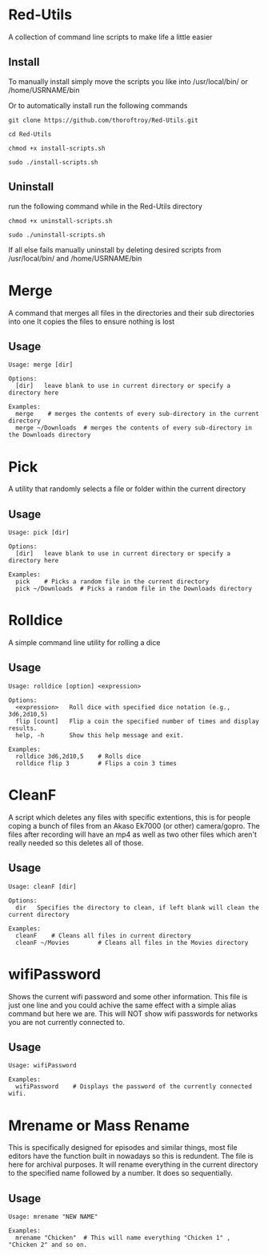 # Red-Utils
A collection of command line scripts to make life a little easier 

Install
----------------
To manually install simply move the scripts you like into /usr/local/bin/ or /home/USRNAME/bin 

Or to automatically install run the following commands
```
git clone https://github.com/thoroftroy/Red-Utils.git
```
```
cd Red-Utils
```
```
chmod +x install-scripts.sh
```
```
sudo ./install-scripts.sh
```

Uninstall
----------------
run the following command while in the Red-Utils directory
```
chmod +x uninstall-scripts.sh
```
```
sudo ./uninstall-scripts.sh
```
If all else fails manually uninstall by deleting desired scripts from /usr/local/bin/ and /home/USRNAME/bin

# Merge
A command that merges all files in the directories and their sub directories into one
It copies the files to ensure nothing is lost

Usage
-----------------
```
Usage: merge [dir]

Options:
  [dir]   leave blank to use in current directory or specify a directory here

Examples:
  merge    # merges the contents of every sub-directory in the current directory
  merge ~/Downloads  # merges the contents of every sub-directory in the Downloads directory
```

# Pick
A utility that randomly selects a file or folder within the current directory

Usage
-----------------
```
Usage: pick [dir]

Options:
  [dir]   leave blank to use in current directory or specify a directory here

Examples:
  pick    # Picks a random file in the current directory
  pick ~/Downloads  # Picks a random file in the Downloads directory
```

# Rolldice
A simple command line utility for rolling a dice

Usage
-----------------
```
Usage: rolldice [option] <expression>

Options:
  <expression>   Roll dice with specified dice notation (e.g., 3d6,2d10,5)
  flip [count]   Flip a coin the specified number of times and display results.
  help, -h       Show this help message and exit.

Examples:
  rolldice 3d6,2d10,5    # Rolls dice
  rolldice flip 3        # Flips a coin 3 times
```

# CleanF
A script which deletes any files with specific extentions, this is for people coping a bunch of files from an Akaso Ek7000 (or other) camera/gopro. The files after recording will have an mp4 as well as two other files which aren't really needed so this deletes all of those. 

Usage
-----------------
```
Usage: cleanF [dir]

Options:
  dir   Specifies the directory to clean, if left blank will clean the current directory

Examples:
  cleanF    # Cleans all files in current directory
  cleanF ~/Movies        # Cleans all files in the Movies directory
```

# wifiPassword
Shows the current wifi password and some other information. This file is just one line and you could achive the same effect with a simple alias command but here we are. This will NOT show wifi passwords for networks you are not currently connected to. 

Usage
-----------------
```
Usage: wifiPassword

Examples:
  wifiPassword    # Displays the password of the currently connected wifi. 
```

# Mrename or Mass Rename
This is specifically designed for episodes and similar things, most file editors have the function built in nowadays so this is redundent. The file is here for archival purposes.
It will rename everything in the current directory to the specified name followed by a number. It does so sequentially. 

Usage
-----------------
```
Usage: mrename "NEW NAME"

Examples:
  mrename "Chicken"  # This will name everything "Chicken 1" , "Chicken 2" and so on. 
```
